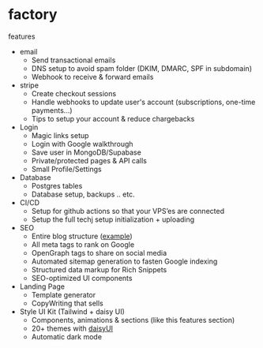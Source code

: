 # factory


features

- email
    - Send transactional emails
    - DNS setup to avoid spam folder (DKIM, DMARC, SPF in subdomain)
    - Webhook to receive & forward emails
- stripe
    - Create checkout sessions
    - Handle webhooks to update user's account (subscriptions, one-time payments...)
    - Tips to setup your account & reduce chargebacks
- Login
    - Magic links setup
    - Login with Google walkthrough
    - Save user in MongoDB/Supabase
    - Private/protected pages & API calls
    - Small Profile/Settings
- Database
    - Postgres tables
    - Database setup, backups .. etc.
- CI/CD
    - Setup for github actions so that your VPS’es are connected
    - Setup the full techj setup initialization + uploading
- SEO
    - Entire blog structure ([example](https://byedispute.com/blog))
    - All meta tags to rank on Google
    - OpenGraph tags to share on social media
    - Automated sitemap generation to fasten Google indexing
    - Structured data markup for Rich Snippets
    - SEO-optimized UI components
- Landing Page
    - Template generator
    - CopyWriting that sells
- Style UI Kit (Tailwind + daisy UI)
    - Components, animations & sections (like this features section)
    - 20+ themes with [daisyUI](https://daisyui.com/)
    - Automatic dark mode
